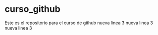 # curso_github
Este es el repositorio para el curso de github
nueva linea 3
nueva linea 3
nueva linea 3
